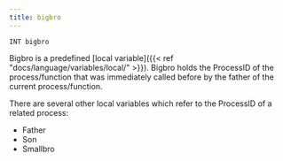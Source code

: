 ```yaml
---
title: bigbro
---
```


    INT bigbro

Bigbro is a predefined [local variable]({{< ref "docs/language/variables/local/" >}}). Bigbro holds the ProcessID of the process/function that was immediately called before by the father of the current process/function.

There are several other local variables which refer to the ProcessID of a related process:

- Father
- Son
- Smallbro

